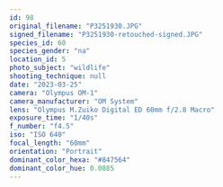 ```yaml
---
id: 98
original_filename: "P3251930.JPG"
signed_filename: "P3251930-retouched-signed.JPG"
species_id: 60
species_gender: "na"
location_id: 5
photo_subject: "wildlife"
shooting_technique: null
date: "2023-03-25"
camera: "Olympus OM-1"
camera_manufacturer: "OM System"
lens: "Olympus M.Zuiko Digital ED 60mm f/2.8 Macro"
exposure_time: "1/40s"
f_number: "f4.5"
iso: "ISO 640"
focal_length: "60mm"
orientation: "Portrait"
dominant_color_hexa: "#847564"
dominant_color_hue: 0.0885
---
```


